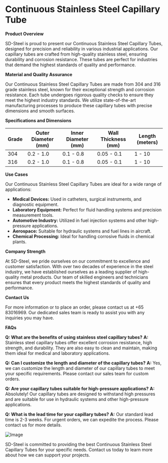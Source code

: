 # Continuous Stainless Steel Capillary Tube

**Product Overview**

SD-Steel is proud to present our Continuous Stainless Steel Capillary Tubes, designed for precision and reliability in various industrial applications. Our capillary tubes are crafted from high-quality stainless steel, ensuring durability and corrosion resistance. These tubes are perfect for industries that demand the highest standards of quality and performance.

**Material and Quality Assurance**

Our Continuous Stainless Steel Capillary Tubes are made from 304 and 316 grade stainless steel, known for their exceptional strength and corrosion resistance. Each tube undergoes rigorous quality checks to ensure they meet the highest industry standards. We utilize state-of-the-art manufacturing processes to produce these capillary tubes with precise dimensions and smooth surfaces.

**Specifications and Dimensions**

| **Grade** | **Outer Diameter (mm)** | **Inner Diameter (mm)** | **Wall Thickness (mm)** | **Length (meters)** |
|-----------|-------------------------|-------------------------|------------------------|---------------------|
| 304       | 0.2 - 1.0               | 0.1 - 0.8               | 0.05 - 0.1             | 1 - 10              |
| 316       | 0.2 - 1.0               | 0.1 - 0.8               | 0.05 - 0.1             | 1 - 10              |

**Use Cases**

Our Continuous Stainless Steel Capillary Tubes are ideal for a wide range of applications:

- **Medical Devices:** Used in catheters, surgical instruments, and diagnostic equipment.
- **Laboratory Equipment:** Perfect for fluid handling systems and precision measurement tools.
- **Automotive Industry:** Utilized in fuel injection systems and other high-pressure applications.
- **Aerospace:** Suitable for hydraulic systems and fuel lines in aircraft.
- **Chemical Processing:** Ideal for handling corrosive fluids in chemical plants.

**Company Strength**

At SD-Steel, we pride ourselves on our commitment to excellence and customer satisfaction. With over two decades of experience in the steel industry, we have established ourselves as a leading supplier of high-quality metal products. Our team of skilled engineers and technicians ensures that every product meets the highest standards of quality and performance.

**Contact Us**

For more information or to place an order, please contact us at +65 83016969. Our dedicated sales team is ready to assist you with any inquiries you may have.

**FAQs**

**Q: What are the benefits of using stainless steel capillary tubes?**
**A:** Stainless steel capillary tubes offer excellent corrosion resistance, high strength, and durability. They are also easy to clean and maintain, making them ideal for medical and laboratory applications.

**Q: Can I customize the length and diameter of the capillary tubes?**
**A:** Yes, we can customize the length and diameter of our capillary tubes to meet your specific requirements. Please contact our sales team for custom orders.

**Q: Are your capillary tubes suitable for high-pressure applications?**
**A:** Absolutely! Our capillary tubes are designed to withstand high pressures and are suitable for use in hydraulic systems and other high-pressure applications.

**Q: What is the lead time for your capillary tubes?**
**A:** Our standard lead time is 2-3 weeks. For urgent orders, we can expedite the process. Please contact us for more details.

![Image](https://github.com/user-attachments/assets/2567258e-e124-4816-932d-1809bd27ef0b)

SD-Steel is committed to providing the best Continuous Stainless Steel Capillary Tubes for your specific needs. Contact us today to learn more about how we can support your projects.